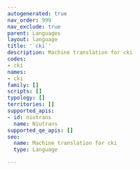 ```yaml
---
autogenerated: true
nav_order: 999
nav_exclude: true
parent: Languages
layout: language
title: '`cki`'
description: Machine translation for cki
codes:
- cki
names:
- cki
family: []
scripts: []
typology: []
territories: []
supported_apis:
- id: niutrans
  name: Niutrans
supported_qe_apis: []
seo:
  name: Machine translation for cki
  type: Language

---
```


